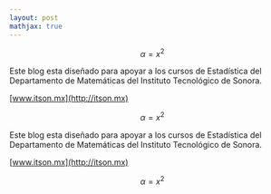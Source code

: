 ```yaml
---
layout: post
mathjax: true
---
```

$$\alpha = x^2$$

Este blog esta diseñado para apoyar a los cursos de Estadística del Departamento de Matemáticas del 
Instituto Tecnológico de Sonora.

[www.itson.mx](http://itson.mx)

$$\alpha = x^2$$


Este blog esta diseñado para apoyar a los cursos de Estadística del Departamento de Matemáticas del 
Instituto Tecnológico de Sonora.

[www.itson.mx](http://itson.mx)

$$\alpha = x^2$$

